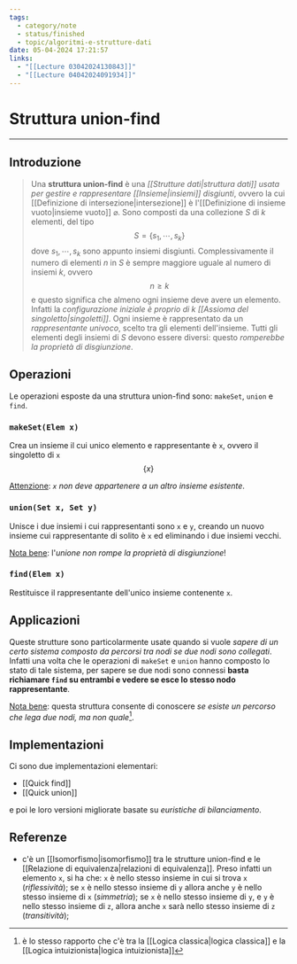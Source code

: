 ```yaml
---
tags:
  - category/note
  - status/finished
  - topic/algoritmi-e-strutture-dati
date: 05-04-2024 17:21:57
links:
  - "[[Lecture 03042024130843]]"
  - "[[Lecture 04042024091934]]"
---
```

# Struttura union-find
---
## Introduzione
> Una **struttura union-find** è una _[[Strutture dati|struttura dati]] usata per gestire e rappresentare [[Insieme|insiemi]] disgiunti_, ovvero la cui [[Definizione di intersezione|intersezione]] è l'[[Definizione di insieme vuoto|insieme vuoto]] $\varnothing$. Sono composti da una collezione $S$ di $k$ elementi, del tipo
> $$S = \{s_{1}, \cdots, s_{k}\}$$
> dove $s_{1}, \cdots, s_{k}$ sono appunto insiemi disgiunti. Complessivamente il numero di elementi $n$ in $S$ è sempre maggiore uguale al numero di insiemi $k$, ovvero
> $$n \geq k$$
> e questo significa che almeno ogni insieme deve avere un elemento. Infatti la _configurazione iniziale è proprio di $k$ [[Assioma del singoletto|singoletti]]_. Ogni insieme è rappresentato da un _rappresentante univoco_, scelto tra gli elementi dell'insieme. Tutti gli elementi degli insiemi di $S$ devono essere diversi: questo _romperebbe la proprietà di disgiunzione_.

## Operazioni
Le operazioni esposte da una struttura union-find sono: `makeSet`, `union` e `find`.

### `makeSet(Elem x)`
Crea un insieme il cui unico elemento e rappresentante è `x`, ovvero il singoletto di `x`
$$\{x\}$$

<u>Attenzione</u>: _`x` non deve appartenere a un altro insieme esistente_.

### `union(Set x, Set y)`
Unisce i due insiemi i cui rappresentanti sono `x` e `y`, creando un nuovo insieme cui rappresentante di solito è `x` ed eliminando i due insiemi vecchi.

<u>Nota bene</u>: l'_unione non rompe la proprietà di disgiunzione_!

### `find(Elem x)`
Restituisce il rappresentante dell'unico insieme contenente `x`.

## Applicazioni
Queste strutture sono particolarmente usate quando si vuole _sapere di un certo sistema composto da percorsi tra nodi se due nodi sono collegati_. Infatti una volta che le operazioni di `makeSet` e `union` hanno composto lo stato di tale sistema, per sapere se due nodi sono connessi **basta richiamare `find` su entrambi e vedere se esce lo stesso nodo rappresentante**.

<u>Nota bene</u>: questa struttura consente di conoscere _se esiste un percorso che lega due nodi, ma non quale_[^1].

## Implementazioni
Ci sono due implementazioni elementari:
- [[Quick find]]
- [[Quick union]]

e poi le loro versioni migliorate basate su _euristiche di bilanciamento_.

## Referenze
- c'è un [[Isomorfismo|isomorfismo]] tra le strutture union-find e le [[Relazione di equivalenza|relazioni di equivalenza]]. Preso infatti un elemento `x`, si ha che: `x` è nello stesso insieme in cui si trova `x` (_riflessività_); se `x` è nello stesso insieme di `y` allora anche `y` è nello stesso insieme di `x` (_simmetria_); se `x` è nello stesso insieme di `y`, e `y` è nello stesso insieme di `z`, allora anche `x` sarà nello stesso insieme di `z` (_transitività_);

[^1]: è lo stesso rapporto che c'è tra la [[Logica classica|logica classica]] e la [[Logica intuizionista|logica intuizionista]]